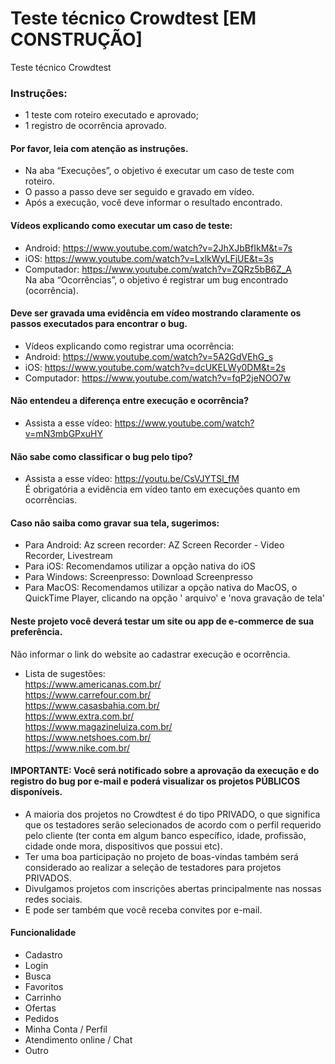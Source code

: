 # Teste técnico Crowdtest [EM CONSTRUÇÃO]
Teste técnico Crowdtest

### Instruções:

- 1 teste com roteiro executado e aprovado;
- 1 registro de ocorrência aprovado.

#### Por favor, leia com atenção as instruções.

- Na aba “Execuções”, o objetivo é executar um caso de teste com roteiro. <br>
- O passo a passo deve ser seguido e gravado em vídeo.  <br>
- Após a execução, você deve informar o resultado encontrado. <br>

#### Vídeos explicando como executar um caso de teste:<br>
- Android: https://www.youtube.com/watch?v=2JhXJbBfIkM&t=7s  <br>
- iOS: https://www.youtube.com/watch?v=LxlkWyLFjUE&t=3s  <br>
- Computador: https://www.youtube.com/watch?v=ZQRz5bB6Z_A <br>
Na aba “Ocorrências”, o objetivo é registrar um bug encontrado (ocorrência).<br>

#### Deve ser gravada uma evidência em vídeo mostrando claramente os passos executados para encontrar o bug.<br>
- Vídeos explicando como registrar uma ocorrência: <br> 
- Android: https://www.youtube.com/watch?v=5A2GdVEhG_s <br>
- iOS: https://www.youtube.com/watch?v=dcUKELWy0DM&t=2s <br>
- Computador: https://www.youtube.com/watch?v=fqP2jeNOO7w <br>
  
#### Não entendeu a diferença entre execução e ocorrência? 
- Assista a esse vídeo: https://www.youtube.com/watch?v=mN3mbGPxuHY <br>

####  Não sabe como classificar o bug pelo tipo? 
- Assista a esse vídeo: https://youtu.be/CsVJYTSl_fM <br>
É obrigatória a evidência em vídeo tanto em execuções quanto em ocorrências. <br>

#### Caso não saiba como gravar sua tela, sugerimos:
- Para Android: Az screen recorder: AZ Screen Recorder - Video Recorder, Livestream <br>
- Para iOS: Recomendamos utilizar a opção nativa do iOS <br>
- Para Windows: Screenpresso:  Download Screenpresso <br>
- Para MacOS: Recomendamos utilizar a opção nativa do MacOS, o QuickTime Player, clicando na opção ' arquivo' e 'nova gravação de tela' <br>

#### Neste projeto você deverá testar um site ou app de e-commerce de sua preferência.
Não informar o link do website ao cadastrar execução e ocorrência. <br>
- Lista de sugestões:<br>
https://www.americanas.com.br/ <br>
https://www.carrefour.com.br/ <br>
https://www.casasbahia.com.br/ <br>
https://www.extra.com.br/ <br>
https://www.magazineluiza.com.br/ <br>
https://www.netshoes.com.br/ <br>
https://www.nike.com.br/ <br>

#### IMPORTANTE: Você será notificado sobre a aprovação da execução e do registro do bug por e-mail e poderá visualizar os projetos PÚBLICOS disponíveis.
- A maioria dos projetos no Crowdtest é do tipo PRIVADO, o que significa que os testadores serão selecionados de acordo com o perfil requerido pelo cliente (ter conta em algum banco específico, idade, profissão, cidade onde mora, dispositivos que possui etc). <br>
- Ter uma boa participação no projeto de boas-vindas também será considerado ao realizar a seleção de testadores para projetos PRIVADOS. <br>
- Divulgamos projetos com inscrições abertas principalmente nas nossas redes sociais. <br>
- E pode ser também que você receba convites por e-mail. <br>

#### Funcionalidade
- Cadastro <br>
- Login <br>
- Busca <br>
- Favoritos <br>
- Carrinho <br>
- Ofertas <br>
- Pedidos <br>
- Minha Conta / Perfil <br>
- Atendimento online / Chat <br>
- Outro <br>

